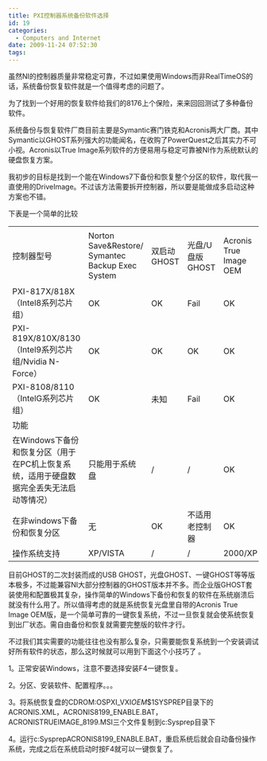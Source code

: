 ```yaml
---
title: PXI控制器系统备份软件选择
id: 19
categories:
  - Computers and Internet
date: 2009-11-24 07:52:30
tags:
---
```


<div id="msgcns!866B8F96A2761BBE!1389" class="bvMsg">

虽然NI的控制器质量非常稳定可靠，不过如果使用Windows而非RealTimeOS的话，系统备份恢复软件就是一个值得考虑的问题了。

为了找到一个好用的恢复软件给我们的8176上个保险，来来回回测试了多种备份软件。

系统备份与恢复软件厂商目前主要是Symantic赛门铁克和Acronis两大厂商。其中Symantic以GHOST系列强大的功能闻名，在收购了PowerQuest之后其实力不可小视。Acronis以True Image系列软件的方便易用与稳定可靠被NI作为系统默认的硬盘恢复方案。

我初步的目标是找到一个能在Windows7下备份和恢复整个分区的软件，取代我一直使用的DriveImage。不过该方法需要拆开控制器，所以要是能做成多启动这种方案也不错。

下表是一个简单的比较
 <table border="0" cellspacing="0" cellpadding="0"> <tbody> <tr> <td width="165">控制器型号</td> <td width="174">Norton Save&amp;Restore/
Symantec Backup Exec System</td> <td width="107">双启动GHOST</td> <td width="138">光盘/U盘版GHOST</td> <td width="198"> 

Acronis True Image OEM
</td> <td width="206">Acronis True Image 2010</td> <td width="246">Power Quest Drive Image 2002</td></tr> <tr> <td width="165">PXI-817X/818X（Intel8系列芯片组）</td> <td width="174">OK</td> <td width="107">OK</td> <td width="138">Fail</td> <td width="198">OK</td> <td width="206">不支持Windows2000</td> <td width="246">OK</td></tr> <tr> <td width="165">PXI-819X/810X/8130（Intel9系列芯片组/Nvidia N-Force）</td> <td width="174">OK</td> <td width="107">OK</td> <td width="138">OK</td> <td width="198">OK</td> <td width="206">OK</td> <td width="246">OK</td></tr> <tr> <td width="165">PXI-8108/8110（IntelG系列芯片组）</td> <td width="174">OK</td> <td width="107">未知</td> <td width="138">Fail</td> <td width="198">OK</td> <td width="206">OK</td> <td width="246">OK</td></tr> <tr> <td width="165">功能</td> <td width="174"> </td> <td width="107"> </td> <td width="138"> </td> <td width="198"> </td> <td width="206"> </td> <td width="246"> </td></tr> <tr> <td width="165">在Windows下备份和恢复分区（用于在PC机上恢复系统，适用于硬盘数据完全丢失无法启动等情况）</td> <td width="174">只能用于系统盘</td> <td width="107">/</td> <td width="138">/</td> <td width="198">OK</td> <td width="206">OK</td> <td width="246">OK</td></tr> <tr> <td width="165">在非windows下备份和恢复分区</td> <td width="174">无</td> <td width="107">OK</td> <td width="138">不适用老控制器</td> <td width="198">OK</td> <td width="206">OK</td> <td width="246">无</td></tr> <tr> <td width="165">操作系统支持</td> <td width="174">XP/VISTA</td> <td width="107">/</td> <td width="138">/</td> <td width="198">2000/XP</td> <td width="206">XP/VISTA/Windows7</td> <td width="246">2000/XP</td></tr></tbody></table> 

目前GHOST的二次封装而成的USB GHOST，光盘GHOST、一键GHOST等等版本极多，不过能兼容NI大部分控制器的GHOST版本并不多。而企业版GHOST套装使用和配置极其复杂，操作简单的Windows下备份和恢复的软件在系统崩溃后就没有什么用了。所以值得考虑的就是系统恢复光盘里自带的Acronis True Image OEM版，是一个简单可靠的一键恢复系统，不过一旦恢复就会使系统恢复到出厂状态。需自由备份和恢复就需要完整版的软件才行。

不过我们其实需要的功能往往也没有那么复杂，只需要能恢复系统到一个安装调试好所有软件的状态，那么这时候就可以用到下面这个小技巧了 。

1。正常安装Windows，注意不要选择安装F4一键恢复。

2。分区、安装软件、配置程序。。。

3。将系统恢复盘的CDROM:OSPXI_VXI$OEM$$1SYSPREP目录下的ACRONIS.XML，ACRONIS8199_ENABLE.BAT，ACRONISTRUEIMAGE_8199.MSI三个文件复制到c:Sysprep目录下

4。运行c:SysprepACRONIS8199_ENABLE.BAT，重启系统后就会自动备份操作系统，完成之后在系统启动时按F4就可以一键恢复了。
  </div>